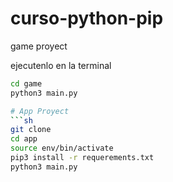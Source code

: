 # curso-python-pip
 game proyect


ejecutenlo en la terminal

```sh
cd game
python3 main.py

# App Proyect
```sh
git clone
cd app
source env/bin/activate
pip3 install -r requerements.txt
python3 main.py